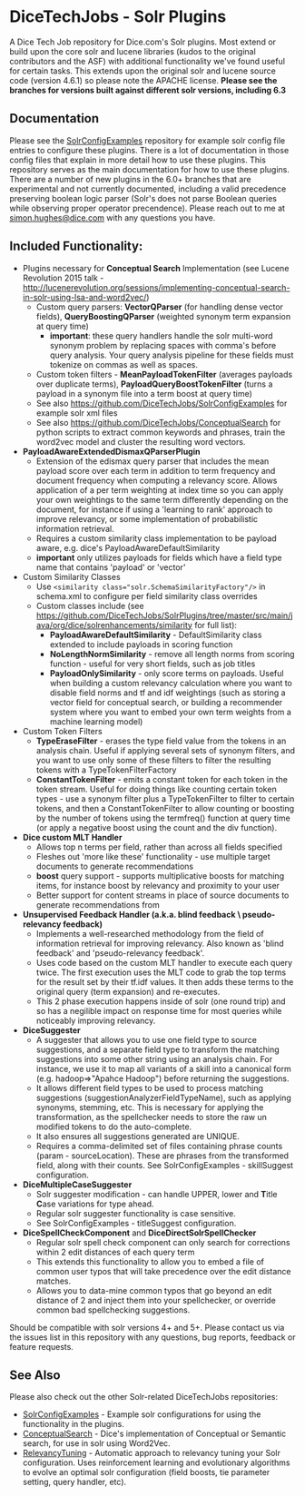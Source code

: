 DiceTechJobs - Solr Plugins
===========================

A Dice Tech Job repository for Dice.com's Solr plugins. Most extend or build upon the core solr and lucene libraries (kudos to the original contributors and the ASF) with additional functionality we've found useful for certain tasks. This extends upon the original solr and lucene source code (version 4.6.1) so please note the APACHE license.
**Please see the branches for versions built against different solr versions, including 6.3**

## Documentation

Please see the [SolrConfigExamples](https://github.com/DiceTechJobs/SolrConfigExamples) repository for example solr config file entries to configure these plugins. There is a lot of documentation in those config files that explain in more detail how to use these plugins. This repository serves as the main documentation for how to use these plugins. There are a number of new plugins in the 6.0+ branches that are experimental and not currently documented, including a valid precedence preserving boolean logic parser (Solr's does not parse Boolean queries while observing proper operator precendence). Please reach out to me at simon.hughes@dice.com with any questions you have.


## Included Functionality:

* Plugins necessary for **Conceptual Search** Implementation (see Lucene Revolution 2015 talk - http://lucenerevolution.org/sessions/implementing-conceptual-search-in-solr-using-lsa-and-word2vec/)
  * Custom query parsers: **VectorQParser** (for handling dense vector fields), **QueryBoostingQParser** (weighted synonym term expansion at query time) 
    * **important**: these query handlers handle the solr multi-word synonym problem by replacing spaces with comma's before query analysis. Your query analysis pipeline for these fields must tokenize on commas as well as spaces.
  * Custom token filters - **MeanPayloadTokenFilter** (averages payloads over duplicate terms), **PayloadQueryBoostTokenFilter** (turns a payload in a synonym file into a term boost at query time)
  * See also https://github.com/DiceTechJobs/SolrConfigExamples for example solr xml files
  * See also https://github.com/DiceTechJobs/ConceptualSearch for python scripts to extract common keywords and phrases, train the word2vec model and cluster the resulting word vectors.
* **PayloadAwareExtendedDismaxQParserPlugin**
  * Extension of the edismax query parser that includes the mean payload score over each term in addition to term frequency and document frequency when computing a relevancy score. Allows application of a per term weighting at index time so you can apply your own weightings to the same term differently depending on the document, for instance if using a 'learning to rank' approach to improve relevancy, or some implementation of probabilistic information retrieval.
  * Requires a custom similarity class implementation to be payload aware, e.g. dice's PayloadAwareDefaultSimilarity
  * **important** only utilizes payloads for fields which have a field type name that contains 'payload' or 'vector'
* Custom Similarity Classes
  * Use `<similarity class="solr.SchemaSimilarityFactory"/>` in schema.xml to configure per field similarity class overrides
  * Custom classes include (see https://github.com/DiceTechJobs/SolrPlugins/tree/master/src/main/java/org/dice/solrenhancements/similarity for full list):
    * **PayloadAwareDefaultSimilarity** - DefaultSimilarity class extended to include payloads in scoring function
    * **NoLengthNormSimilarity** - remove all length norms from scoring function - useful for very short fields, such as job titles
    * **PayloadOnlySimilarity** - only score terms on payloads. Useful when building a custom relevancy calculation where you want to disable field norms and tf and idf weightings (such as storing a vector field for conceptual search, or building a recommender system where you want to embed your own term weights from a machine learning model)
* Custom Token Filters
  * **TypeEraseFilter** - erases the type field value from the tokens in an analysis chain. Useful if applying several sets of synonym filters, and you want to use only some of these filters to filter the resulting tokens with a TypeTokenFilterFactory
  * **ConstantTokenFilter** - emits a constant token for each token in the token stream. Useful for doing things like counting certain token types - use a synonym filter plus a TypeTokenFilter to filter to certain tokens, and then a ConstantTokenFilter to allow counting or boosting by the number of tokens using the termfreq() function at query time (or apply a negative boost using the count and the div function).
* **Dice custom MLT Handler**
  * Allows top n terms per field, rather than across all fields specified
  * Fleshes out 'more like these' functionality - use multiple target documents to generate recommendations
  * **boost** query support - supports multiplicative boosts for matching items, for instance boost by relevancy and proximity to your user
  * Better support for content streams in place of source documents to generate recommendations from
* **Unsupervised Feedback Handler (a.k.a. blind feedback \ pseudo-relevancy feedback)**
  * Implements a well-researched methodology from the field of information retrieval for improving relevancy. Also known as 'blind feedback' and 'pseudo-relevancy feedback'.
  * Uses code based on the custom MLT handler to execute each query twice. The first execution uses the MLT code to grab the top terms for the result set by their tf.idf values. It then adds these terms to the original query (term expansion) and re-executes.
  * This 2 phase execution happens inside of solr (one round trip) and so has a negilible impact on response time for most queries while noticeably improving relevancy.
* **DiceSuggester** 
  * A suggester that allows you to use one field type to source suggestions, and a separate field type to transform the matching suggestions into some other string using an analysis chain. For instance, we use it to map all variants of a skill into a canonical form (e.g. hadoop=>"Apahce Hadoop") before returning the suggestions.
  * It allows different field types to be used to process matching suggestions (suggestionAnalyzerFieldTypeName), such as applying synonyms, stemming, etc. This is necessary for applying the transformation, as the spellchecker needs to store the raw un modified tokens to do the auto-complete.
  * It also ensures all suggestions generated are UNIQUE.
  * Requires a comma-delimited set of files containing phrase counts (param - sourceLocation). These are phrases from the transformed field, along with their counts. See SolrConfigExamples - skillSuggest configuration.
* **DiceMultipleCaseSuggester** 
  * Solr suggester modification - can handle UPPER, lower and **T**itle **C**ase variations for type ahead. 
  * Regular solr suggester functionality is case sensitive.
  * See SolrConfigExamples - titleSuggest configuration.
* **DiceSpellCheckComponent** and **DiceDirectSolrSpellChecker**
  * Regular solr spell check component can only search for corrections within 2 edit distances of each query term
  * This extends this functionality to allow you to embed a file of common user typos that will take precedence over the edit distance matches.
  *  Allows you to data-mine common typos that go beyond an edit distance of 2 and inject them into your spellchecker, or override common bad spellchecking suggestions.

Should be compatible with solr versions 4+ and 5+. Please contact us via the issues list in this repository with any questions, bug reports, feedback or feature requests.

## See Also
Please also check out the other Solr-related DiceTechJobs repositories:

* [SolrConfigExamples](https://github.com/DiceTechJobs/SolrConfigExamples) - Example solr configurations for using the functionality in the plugins.
* [ConceptualSearch](https://github.com/DiceTechJobs/ConceptualSearch) - Dice's implementation of Conceptual or Semantic search, for use in solr using Word2Vec.
* [RelevancyTuning](https://github.com/DiceTechJobs/RelevancyTuning) - Automatic approach to relevancy tuning your Solr configuration. Uses reinforcement learning and evolutionary algorithms to evolve an optimal solr configuration (field boosts, tie parameter setting, query handler, etc).